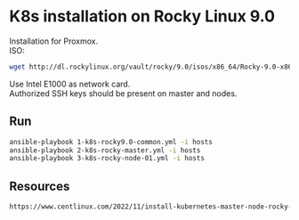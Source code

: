 # K8s installation on Rocky Linux 9.0

Installation for Proxmox.  
ISO:

```sh
wget http://dl.rockylinux.org/vault/rocky/9.0/isos/x86_64/Rocky-9.0-x86_64-minimal.iso
```

Use Intel E1000 as network card.  
Authorized SSH keys should be present on master and nodes.

## Run
```sh
ansible-playbook 1-k8s-rocky9.0-common.yml -i hosts 
ansible-playbook 2-k8s-rocky-master.yml -i hosts 
ansible-playbook 3-k8s-rocky-node-01.yml -i hosts 
```


## Resources

```html
https://www.centlinux.com/2022/11/install-kubernetes-master-node-rocky-linux.html
```